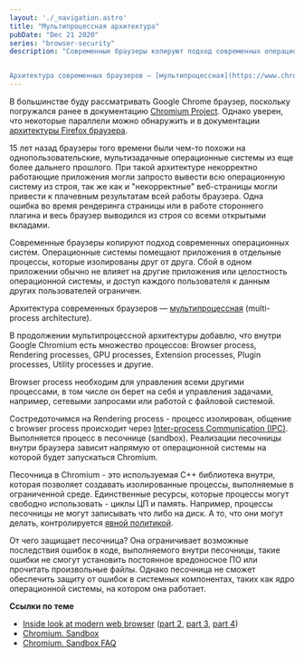```yaml
---
layout: './_navigation.astro'
title: "Мультипроцессная архитектура"
pubDate: "Dec 21 2020"
series: "browser-security"
description: "Современные браузеры копируют подход современных операционных систем. Операционные системы помещают приложения в отдельные процессы, которые изолированы друг от друга. Сбой в одном приложении обычно не влияет на другие приложения или целостность операционной системы, и доступ каждого пользователя к данным других пользователей ограничен. 


Архитектура современных браузеров — [мультипроцессная](https://www.chromium.org/developers/design-documents/multi-process-architecture) (multi-process architecture). "
---
```


В большинстве буду рассматривать Google Chrome браузер, поскольку погружался ранее в документацию [Chromium Project](https://www.chromium.org/). Однако уверен, что некоторые параллели можно обнаружить и в документации [архитектуры Firefox браузера](https://mozilla.github.io/firefox-browser-architecture).

15 лет назад браузеры того времени были чем-то похожи на однопользовательские, мультизадачные операционные системы из еще более дальнего прошлого. При такой архитектуре некорректно работающие приложения могли запросто вывести всю операционную систему из строя, так же как и "некорректные" веб-страницы могли привести к плачевным результатам всей работы браузера. Одна ошибка во время рендеринга страницы или в работе стороннего плагина и весь браузер выводился из строя со всеми открытыми вкладами.

Современные браузеры копируют подход современных операционных систем. Операционные системы помещают приложения в отдельные процессы, которые изолированы друг от друга. Сбой в одном приложении обычно не влияет на другие приложения или целостность операционной системы, и доступ каждого пользователя к данным других пользователей ограничен.

Архитектура современных браузеров — [мультипроцессная](https://www.chromium.org/developers/design-documents/multi-process-architecture) (multi-process architecture).

В продолжении мультипроцессной архитектуры добавлю, что внутри Google Chromium есть множество процессов: Browser process, Rendering processes, GPU processes, Extension processes, Plugin processes, Utility processes и другие.

Browser process необходим для управления всеми другими процессами, в том числе он берет на себя и управления задачами, например, сетевыми запросами или работой с файловой системой.

Состредоточимся на Rendering process - процесс изолирован, общение с browser process происходит через [Inter-process Communication (IPC)](https://www.chromium.org/developers/design-documents/inter-process-communication). Выполняется процесс в песочнице (sandbox). Реализации песочницы внутри браузера зависит напрямую от операционной системы на которой будет запускаться Chromium.

Песочница в Chromium - это используемая C++ библиотека внутри, которая позволяет создавать изолированные процессы, выполняемые в ограниченной среде. Единственные ресурсы, которые процессы могут свободно использовать - циклы ЦП и память. Например, процессы песочницы не могут записывать что либо на диск. А то, что они могут делать, контролируется [явной политикой](https://chromium.googlesource.com/chromium/src/+/master/docs/design/sandbox.md#sandbox-policy).

От чего защищает песочница? Она ограничивает возможные последствия ошибок в коде, выполняемого внутри песочницы, такие ошибки не смогут установить постоянное вредоносное ПО или прочитать произвольные файлы. Однако песочница не сможет обеспечить защиту от ошибок в системных компонентах, таких как ядро операционной системы, на котором она работает.

**Ссылки по теме**

- [Inside look at modern web browser](https://developers.google.com/web/updates/2018/09/inside-browser-part1) ([part 2](https://developers.google.com/web/updates/2018/09/inside-browser-part2), [part 3](https://developers.google.com/web/updates/2018/09/inside-browser-part3), [part 4](https://developers.google.com/web/updates/2018/09/inside-browser-part4))
- [Chromium. Sandbox](https://chromium.googlesource.com/chromium/src/+/master/docs/design/sandbox.md)
- [Chromium. Sandbox FAQ](https://chromium.googlesource.com/chromium/src/+/master/docs/design/sandbox_faq.md#What-is-the-sandbox)
